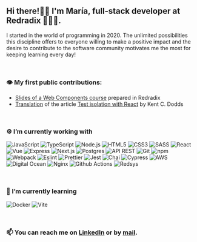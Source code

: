 ## Hi there!👋🏽    I'm María, full-stack developer at Redradix 👩🏽‍💻.

I started in the world of programming in 2020. The unlimited possibilities this discipline offers to everyone willing to make a positive impact and the desire to contribute to the software community motivates me the most for keeping learning every day!

<br/>

<h3>👁️ My first public contributions:</h3>
  <ul>
    <li><a href="https://docs.google.com/presentation/d/1aepO3mf-eaEa6jVxqm0XWpHD19K0lSAWmC9226aEe0s/edit?usp=sharing" target="_blank" rel="noreferrer" rel="noopener">Slides of a Web Components course</a> prepared in Redradix</li>
    <li><a href="https://www.redradix.com/insights/independencia-tests-con-react" target="_blank" rel="noreferrer" rel="noopener">Translation</a> of the article <a href="https://kentcdodds.com/blog/test-isolation-with-react" target="_blank" rel="noreferrer" rel="noopener">Test isolation with React</a> by Kent C. Dodds</li>
  </ul>

<br/>

<h3>⚙️ I’m currently working with</h3>
  <p>
  <img alt="JavaScript" src="https://shields.io/badge/-JavaScript-2E2E2E?logo=JavaScript&logoColor=FFF&style=flat-square" />
  <img alt="TypeScript" src="https://img.shields.io/badge/-TypeScript-007ACC?style=flat-square&logo=typescript&logoColor=white" />
  <img alt="Node.js" src="https://img.shields.io/badge/-Node.js-43853D?style=flat-square&logo=node.js&logoColor=white" />  
  <img alt="HTML5" src="https://img.shields.io/badge/-HTML5-E34F26?style=flat-square&logo=html5&logoColor=white" />
  <img alt="CSS3" src="https://img.shields.io/badge/CSS3-1572B6?style=flat-square&logo=css3&logoColor=white" />
  <img alt="SASS" src="https://img.shields.io/badge/-SASS-CC6699?style=flat-square&logo=sass&logoColor=white" />
  <img alt="React" src="https://img.shields.io/badge/-React-1572B6?style=flat-square&logo=react&logoColor=white" />
  <img alt="Vue" src="https://img.shields.io/badge/-Vue.js-35495E?style=flat-square&logo=vuedotjs&logoColor=FFF" />
  <img alt="Express" src="https://img.shields.io/badge/-Express.js-404D59?style=flat-square&logo=express&logoColor=FFF" />
  <img alt="Next.js" src="https://img.shields.io/badge/-Next.js-000?style=flat-square&logo=next.js&logoColor=white" />
  <img alt="Postgres" src="https://img.shields.io/badge/-Postgres-0064a5?style=flat-square&logo=postgresql&logoColor=FFF" />
  <img alt="API REST" src="https://img.shields.io/badge/-API%20REST-c93131?style=flat-square&logoColor=FFF" />
  <img alt="Git" src="https://img.shields.io/badge/-Git-F05032?style=flat-square&logo=git&logoColor=white" />
  <img alt="npm" src="https://img.shields.io/badge/-NPM-CB3837?style=flat-square&logo=npm&logoColor=white" />
  <img alt="Webpack" src="https://img.shields.io/badge/-Webpack-007ACC?style=flat-square&logo=webpack&logoColor=white" /> 
  <img alt="Eslint" src="https://img.shields.io/badge/-Eslint-CC6699?style=flat-square&logo=eslint&logoColor=white" />
  <img alt="Prettier" src="https://img.shields.io/badge/-Prettier-F7B93E?style=flat-square&logo=prettier&logoColor=white" />
  <img alt="Jest" src="https://img.shields.io/badge/-Jest-444?style=flat-square&logo=jest&logoColor=white" /> 
  <img alt="Chai" src="https://img.shields.io/badge/-Chai-444?style=flat-square&logo=chai&logoColor=white" /> 
  <img alt="Cypress" src="https://img.shields.io/badge/-Cypress-444?style=flat-square&logo=cypress&logoColor=green" /> 
  <img alt="AWS" src="https://img.shields.io/badge/-AWS-F05032?style=flat-square&logo=amazon&logoColor=white" /> 
  <img alt="Digital Ocean" src="https://img.shields.io/badge/-Digital%20Ocean-0064a5?style=flat-square&logo=digitalocean&logoColor=white" /> 
  <img alt="Nginx" src="https://img.shields.io/badge/-Nginx-43853D?style=flat-square&logo=nginx&logoColor=white" />
  <img alt="Github Actions" src="https://img.shields.io/badge/-Github_Actions-2088FF?style=flat-square&logo=github-actions&logoColor=white" />  
  <img alt="Redsys" src="https://img.shields.io/badge/-Redsys-F05032?style=flat-square&logo=redsys&logoColor=orange" />  
</p>

<br/>

<h3>🌱 I’m currently learning</h3>
<p>
  <img alt="Docker" src="https://img.shields.io/badge/-Docker-46a2f1?style=flat-square&logo=docker&logoColor=white" />  
  <img alt="Vite" src="https://img.shields.io/badge/-Vite-B448FE?style=flat-square&logo=vite&logoColor=white" />
</p>

<br/>

<h3>
  📫 You can reach me on <a href="https://www.linkedin.com/in/mariagarciadelomana/">LinkedIn</a> or by <a href="mailto:mariagarciadelomana@gmail.com">mail</a>.
</h3>
<!--
**mariaglomana/mariaglomana** is a ✨ _special_ ✨ repository because its `README.md` (this file) appears on your GitHub profile.

Here are some ideas to get you started:

- 🔭 I’m currently working on ...
- 🌱 I’m currently learning ...
- 👯 I’m looking to collaborate on ...
- 🤔 I’m looking for help with ...
- 💬 Ask me about ...
- 📫 How to reach me: ...
- 😄 Pronouns: ...
- ⚡ Fun fact: ...
-->
